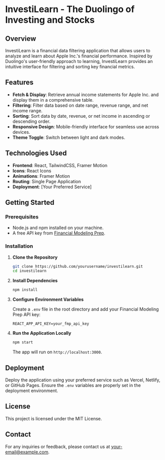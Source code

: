 # InvestiLearn - The Duolingo of Investing and Stocks

## Overview

InvestiLearn is a financial data filtering application that allows users to analyze and learn about Apple Inc.'s financial performance. Inspired by Duolingo's user-friendly approach to learning, InvestiLearn provides an intuitive interface for filtering and sorting key financial metrics.

## Features

- **Fetch & Display**: Retrieve annual income statements for Apple Inc. and display them in a comprehensive table.
- **Filtering**: Filter data based on date range, revenue range, and net income range.
- **Sorting**: Sort data by date, revenue, or net income in ascending or descending order.
- **Responsive Design**: Mobile-friendly interface for seamless use across devices.
- **Theme Toggle**: Switch between light and dark modes.

## Technologies Used

- **Frontend**: React, TailwindCSS, Framer Motion
- **Icons**: React Icons
- **Animations**: Framer Motion
- **Routing**: Single Page Application
- **Deployment**: [Your Preferred Service]

## Getting Started

### Prerequisites

- Node.js and npm installed on your machine.
- A free API key from [Financial Modeling Prep](https://financialmodelingprep.com/).

### Installation

1. **Clone the Repository**

    ```bash
    git clone https://github.com/yourusername/investilearn.git
    cd investilearn
    ```

2. **Install Dependencies**

    ```bash
    npm install
    ```

3. **Configure Environment Variables**

    Create a `.env` file in the root directory and add your Financial Modeling Prep API key:

    ```
    REACT_APP_API_KEY=your_fmp_api_key
    ```

4. **Run the Application Locally**

    ```bash
    npm start
    ```

    The app will run on `http://localhost:3000`.

## Deployment

Deploy the application using your preferred service such as Vercel, Netlify, or GitHub Pages. Ensure the `.env` variables are properly set in the deployment environment.

## License

This project is licensed under the MIT License.

## Contact

For any inquiries or feedback, please contact us at [your-email@example.com](mailto:your-email@example.com).